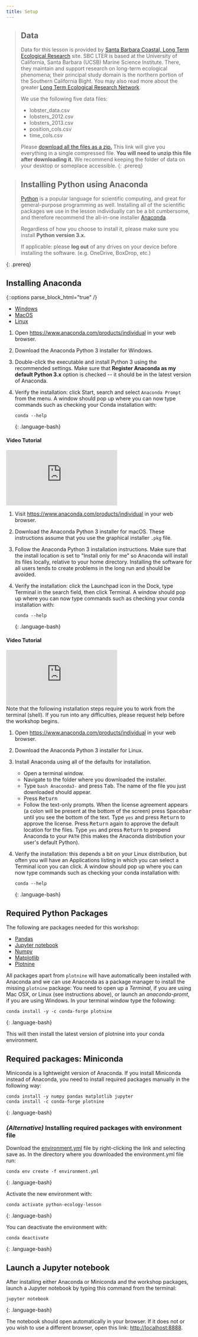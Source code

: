 ```yaml
---
title: Setup
---
```


> ## Data
> Data for this lesson is provided by [Santa Barbara Coastal, Long Term Ecological Research](https://sbclter.msi.ucsb.edu/about/) site.
> SBC LTER is based at the University of California, Santa Barbara (UCSB) Marine Science Institute.
> There, they maintain and support research on long-term ecological phenomena; their principal study domain is the northern portion of the Southern
> California Bight.
> You may also read more about the greater [Long Term Ecological Research Network](https://lternet.edu/about/).
>
> We use the following five data files:
> - lobster_data.csv
> - lobsters_2012.csv
> - lobsters_2013.csv
> - position_cols.csv
> - time_cols.csv
>
> Please [download all the files as a zip.](https://ucsbcarpentry.github.io/2022-04-19-ucsb-python/data/lobster-teaching-db.zip)
> This link will give you everything in a single compressed file. **You will need to unzip
> this file after downloading it.** We recommend keeping the folder of data on your desktop or someplace accessible.
{: .prereq}


> ## Installing Python using Anaconda
>
> [Python][python] is a popular language for scientific computing, and great for
> general-purpose programming as well. Installing all of the scientific packages we use in the lesson
> individually can be a bit cumbersome, and therefore recommend the all-in-one
> installer [Anaconda][anaconda].
>
> Regardless of how you choose to install it, please make sure you install **Python
> version 3.x.**
>
> If applicable: please **log out** of any drives on your device before installing the software. (e.g. OneDrive, BoxDrop, etc.)
>
{: .prereq}


## Installing Anaconda

{::options parse_block_html="true" /}
<div>
<ul class="nav nav-tabs" role="tablist">
  <li role="presentation" class="active"><a data-os="windows" href="#anaconda-windows" aria-controls="Windows" role="tab" data-toggle="tab">Windows</a></li>
  <li role="presentation"><a data-os="macos" href="#anaconda-macos" aria-controls="MacOS" role="tab" data-toggle="tab">MacOS</a></li>
  <li role="presentation"><a data-os="linux" href="#anaconda-linux" aria-controls="Linux" role="tab" data-toggle="tab">Linux</a></li>
</ul>

<div class="tab-content">
<article role="tabpanel" class="tab-pane active" id="anaconda-windows">

1.  Open <https://www.anaconda.com/products/individual> in your web browser.
2.  Download the Anaconda Python 3 installer for Windows.
3.  Double-click the executable and install Python 3 using the recommended settings.
    Make sure that **Register Anaconda as my default Python 3.x** option is checked --
    it should be in the latest version of Anaconda.
4.  Verify the installation:
    click Start, search and select `Anaconda Prompt` from the menu.
    A window should pop up where you can now type commands
    such as checking your Conda installation with:

    ~~~
    conda --help
    ~~~
    {: .language-bash}

#### Video Tutorial

<div class="yt-wrapper2">
<div class="yt-wrapper">
<iframe type="text/html" frameborder="0" allow="accelerometer; autoplay; encrypted-media; gyroscope; picture-in-picture" src="https://www.youtube-nocookie.com/embed/xxQ0mzZ8UvA?modestbranding=1&playsinline=1&iv_load_policy=3&rel=0" class="yt-frame" allowfullscreen></iframe>
</div>
</div>
</article>

<article role="tabpanel" class="tab-pane" id="anaconda-macos">

1.  Visit <https://www.anaconda.com/products/individual> in your web browser.
2.  Download the Anaconda Python 3 installer for macOS.
    These instructions assume that you use the graphical installer `.pkg` file.
3.  Follow the Anaconda Python 3 installation instructions.
    Make sure that the install location is set to "Install only for me"
    so Anaconda will install its files locally, relative to your home directory.
    Installing the software for all users tends to create problems in the long run
    and should be avoided.
4.  Verify the installation:
    click the Launchpad icon in the Dock, type Terminal in the search field, then click Terminal.
    A window should pop up where you can now type commands
    such as checking your conda installation with:

    ~~~
    conda --help
    ~~~
    {: .language-bash}

#### Video Tutorial

<div class="yt-wrapper2">
<div class="yt-wrapper">
<iframe type="text/html" frameborder="0" allow="accelerometer; autoplay; encrypted-media; gyroscope; picture-in-picture" src="https://www.youtube-nocookie.com/embed/TcSAln46u9U?modestbranding=1&playsinline=1&iv_load_policy=3&rel=0" class="yt-frame" allowfullscreen></iframe>
</div>
</div>
</article>

<article role="tabpanel" class="tab-pane" id="anaconda-linux">
Note that the following installation steps require you to work from the terminal (shell).
If you run into any difficulties, please request help before the workshop begins.

1.  Open <https://www.anaconda.com/products/individual> in your web browser.
2.  Download the Anaconda Python 3 installer for Linux.
3.  Install Anaconda using all of the defaults for installation.
    * Open a terminal window.
    * Navigate to the folder where you downloaded the installer.
    * Type `bash Anaconda3-` and press <kbd>Tab</kbd>.
      The name of the file you just downloaded should appear.
    * Press <kbd>Return</kbd>
    * Follow the text-only prompts.  When the license agreement appears (a colon
      will be present at the bottom of the screen) press <kbd>Spacebar</kbd> until you see the
      bottom of the text. Type `yes` and press <kbd>Return</kbd> to approve the license. Press
      <kbd>Return</kbd> again to approve the default location for the files. Type `yes` and
      press <kbd>Return</kbd> to prepend Anaconda to your `PATH` (this makes the Anaconda
      distribution your user's default Python).
4.  Verify the installation:
    this depends a bit on your Linux distribution, but often you will have an Applications listing
    in which you can select a Terminal icon you can click. A window should pop up where you can now
    type commands such as checking your conda installation with:

    ~~~
    conda --help
    ~~~
    {: .language-bash}

</article>
</div>
</div>

[anaconda]: https://www.anaconda.com/
[jupyter]: https://jupyter.org/
[python]: https://www.python.org/


## Required Python Packages

The following are packages needed for this workshop:

* [Pandas](https://pandas.pydata.org/)
* [Jupyter notebook](https://jupyter.org/)
* [Numpy](https://numpy.org/)
* [Matplotlib](https://matplotlib.org/)
* [Plotnine](https://plotnine.readthedocs.io/en/stable/)

All packages apart from `plotnine` will have automatically been installed with Anaconda
and we can use Anaconda as a package manager to install the missing `plotnine` package:
You need to open up a *Terminal*, if you are using Mac OSX, or Linux (see instructions above),
or launch an *anaconda-promt*, if you are using Windows. In your terminal window type the following:

~~~
conda install -y -c conda-forge plotnine
~~~
{: .language-bash}

This will then install the latest version of plotnine into your conda environment.

## Required packages: Miniconda

Miniconda is a lightweight version of Anaconda. If you install Miniconda instead of Anaconda,
you need to install required packages manually in the following way:
~~~
conda install -y numpy pandas matplotlib jupyter
conda install -c conda-forge plotnine
~~~
{: .language-bash}

### _(Alternative)_ Installing required packages with environment file
Download the
[environment.yml](https://raw.githubusercontent.com/datacarpentry/python-ecology-lesson/gh-pages/environment.yml)
file by right-clicking the link and selecting save as.
In the directory where you downloaded the environment.yml file run:

~~~
conda env create -f environment.yml
~~~
{: .language-bash}

Activate the new environment with:
~~~
conda activate python-ecology-lesson
~~~
{: .language-bash}

You can deactivate the environment with:
~~~
conda deactivate
~~~
{: .language-bash}

## Launch a Jupyter notebook

After installing either Anaconda or Miniconda and the workshop packages,
launch a Jupyter notebook by typing this command from the terminal:

~~~
jupyter notebook
~~~
{: .language-bash}

The notebook should open automatically in your browser. If it does not or you
wish to use a different browser, open this link: <http://localhost:8888>.
